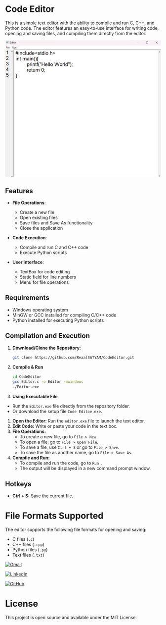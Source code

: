 # Code Editor

This is a simple text editor with the ability to compile and run C, C++, and Python code. The editor features an easy-to-use interface for writing code, opening and saving files, and compiling them directly from the editor.

![Screenshot](ss.png)

## Features

- **File Operations**:
  - Create a new file
  - Open existing files
  - Save files and Save As functionality
  - Close the application
  
- **Code Execution**:
  - Compile and run C and C++ code
  - Execute Python scripts

- **User Interface**:
  - TextBox for code editing
  - Static field for line numbers
  - Menu for file operations

## Requirements

- Windows operating system
- MinGW or GCC installed for compiling C/C++ code
- Python installed for executing Python scripts

## Compilation and Execution

1. **Download/Clone the Repository**:
   ```bash
   git clone https://github.com/ReaalSATYAM/CodeEditor.git
   ```

2. **Compile & Run**  
    ```bash
   cd CodeEditor
   gcc Editor.c -o Editor -mwindows  
   ./Editor.exe
   ```
3. **Using Executable File**
- Run the `Editor.exe` file directly from the repository folder.
- Or download the setup file `Code Editoe.exe`.

1. **Open the Editor:** Run the `editor.exe` file to launch the text editor.
2. **Edit Code:** Write or paste your code in the text box.
3. **File Operations:**
   - To create a new file, go to `File > New`.
   - To open a file, go to `File > Open File`.
   - To save a file, use `Ctrl + S` or go to `File > Save`.
   - To save the file as another name, go to `File > Save As`.
4. **Compile and Run:**
   - To compile and run the code, go to `Run `.
   - The output will be displayed in a new command prompt window.

## Hotkeys

- **Ctrl + S:** Save the current file.

# File Formats Supported

The editor supports the following file formats for opening and saving:

- C files (`.c`)
- C++ files (`.cpp`)
- Python files (`.py`)
- Text files (`.txt`)

[![Gmail](https://img.shields.io/badge/-Gmail-D14836?logo=gmail&logoColor=white&style=for-the-badge)](mailto:satyamnaithani14@gmail.com)


[![LinkedIn](https://img.shields.io/badge/-LinkedIn-blue?logo=linkedin&logoColor=white&style=for-the-badge)](https://www.linkedin.com/in/satyam-naithani-243076298/)

[![GitHub](https://img.shields.io/badge/-GitHub-181717?logo=github&logoColor=white&style=for-the-badge)](https://github.com/ReaalSATYAM)


# License

This project is open source and available under the MIT License.

